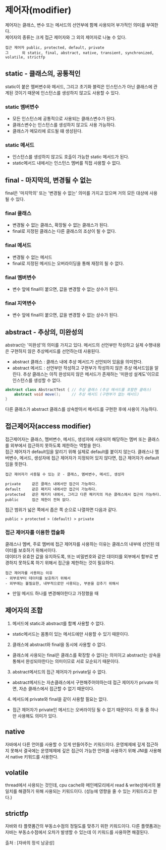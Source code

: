 # 제어자(modifier)
제어자는 클래스, 변수 또는 메서드의 선언부에 함꼐 사용되어 부가적인 의미를 부여한다.   
제어자의 종류는 크게 접근 제어자와 그 외의 제어자로 나눌 수 있다.
```
접근 제어자 public, protected, default, private
그      외 static, final, abstract, native, transient, synchronized, volatile, strictfp
```

## static - 클래스의, 공통적인
static이 붙은 멤버변수와 메서드, 그리고 초기화 블럭은 인스턴스가 아닌 클래스에 관계된 것이기 때문에 인스턴스를
생성하지 않고도 사용할 수 있다.


### static 멤버변수
- 모든 인스턴스에 공통적으로 사용되는 클래스변수가 된다.
- 클래스변수는 인스턴스를 생성하지 않고도 사용 가능하다.
- 클래스가 메모리에 로드될 떄 생성된다.

### static 메서드
- 인스턴스를 생성하지 않고도 호출이 가능한 static 메서드가 된다.
- static메서드 내에서는 인스턴스 멤버를 직접 사용할 수 없다.

## final - 마지막의, 변경될 수 없는
final은 '마지막의' 또는 '변경될 수 없는' 의미를 가지고 있으며 거의 모든 대상에 사용될 수 있다.

### final 클래스
- 변경될 수 없는 클래스, 확장될 수 없는 클래스가 된다.
- final로 지정된 클래스는 다른 클래스의 조상이 될 수 없다.

### final 메서드
- 변경될 수 없는 메서드
- final로 지정된 메서드는 오버라이딩을 통해 재정의 될 수 없다.

### final 멤버변수
- 변수 앞에 final이 붙으면, 값을 변경할 수 없는 상수가 된다.

### final 지역변수
- 변수 앞에 final이 붙으면, 값을 변경할 수 없는 상수가 된다.

## abstract - 추상의, 미완성의
abstract는 '미완성'의 의미를 가지고 있다. 메서드의 선언부만 작성하고 실제 수행내용은 구현하지 않은
추상메서드를 선언하는데 사용된다.

- abstract 클래스 : 클래스 내에 추상 메서드가 선언되어 있음을 의미한다.
- abstract 메서드 : 선언부만 작성하고 구현부가 작성하지 않은 추상 메서드임을 알린다.
추상 클래스는 아직 완성되지 않은 메서드가 존재하는 '미완성 설계도'이므로 인스턴스를 생성할 수 없다.
```java
abstract class AbstractTest { // 추상 클래스 (추상 메서드를 포함한 클래스)
    abstract void move();     // 추상 메서드 (구현부가 없는 메서드)
}
```
다른 클래스가 abstract 클래스를 상속받아서 메서드를 구현한 후에 사용이 가능하다.

## 접근제어자(access modifier)
접근제어자는 클래스, 멤버변수, 메서드, 생성자에 사용되어 해당하는 멤버 또는 클래스를 외부에서 접근하지
못하도록 제한하는 역할을 한다.   
접근 제어자가 default임을 알리기 위해 실제로 default를 붙이지 않는다. 클래스나 멤버변수, 메서드, 생성자에
접근 제어자가 지정되어 있지 않다면, 접근 제어자가 default임을 뜻한다.
```
접근 제어자가 사용될 수 있는 곳 - 클래스, 멤버변수, 메서드, 생성자

private     같은 클래스 내에서만 접근이 가능하다.
default     같은 패키지 내에서만 접근이 가능하다.
protected   같은 패키지 내에서, 그리고 다른 패키지의 자손 클래스에서 접근이 가능하다.
public      접근 제한이 전혀 없다.
```
접근 범위가 넓은 쪽에서 좁은 쪽 순으로 나열하면 다음과 같다.
```
public > protected > (default) > private
```

### 접근 제어자를 이용한 캡슐화
클래스나 멤버, 주로 멤버에 접근 제어자를 사용하는 이유는 클래스의 내부에 선언된 데이터를 보호하기 위해서이다.   
데이터가 유효한 값을 유지하도록, 또는 비밀번호와 같은 데이터를 외부에서 함부로 변경하지 못하도록 하기 위해서
접근을 제한하는 것이 필요하다.
```
접근 제어자를 사용하는 이유
- 외부로부터 데이터를 보호하기 위해서
- 외부에는 불필요한, 내부적으로만 사용되는, 부분을 감추기 위해서
```
* 만일 메서드 하나를 변경해야한다고 가정했을 때

## 제어자의 조합
1. 메서드에 static과 abstract를 함꼐 사용할 수 없다.
- static메서드는 몸통이 있는 메서드에만 사용할 수 있기 때문이다.
2. 클래스에 abstract와 final을 동시에 사용할 수 없다.
- 클래스에 사용되는 final은 클래스를 확장할 수 없다는 의미이고 abstract는 상속을 통해서 완성되야한다는 의미이므로
  서로 모순되기 때문이다.
3. abstract메서드의 접근 제어자가 private일 수 없다.
- abstract메서드는 자손클래스에서 구현해주어야하는데 접근 제어자가 private 이면, 자손 클래스에서 접근할 수 없기 때문이다.
4. 메서드에 private와 final을 같이 사용할 필요는 없다.
- 접근 제어자가 private인 메서드는 오버라이딩 될 수 없기 때문이다. 이 둘 중 하나만 사용해도 의미가 있다.

## native
자바에서 다른 언어를 사용할 수 있게 만들어주는 키워드이다. 운영체제에 깊게 접근하지 못해서 결국에는
운영체제에 깊은 접근이 가능한 언어를 사용하기 위해 JNI를 사용해서 native 키워드를 사용한다.

## volatile
thread에서 사용되는 것인데, cpu cache와 메인메모리에서 read & write상에서의 불일치를 해결하기 위해
사용되는 키워드이다. (성능에 영향을 줄 수 있는 키워드라고 한다.)

## strictfp
자바와 타 플랫폼간의 부동소수점의 정밀도를 맞추기 위한 키워드이다. 다른 플랫폼과는 자바는 부동소수점에서
오차가 발생할 수 있는데 이 키워드를 사용하면 해결된다.




출처 : [자바의 정석 남궁성]
